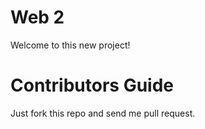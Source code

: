 Web 2
=====

Welcome to this new project!

Contributors Guide
==================

Just fork this repo and send me pull request.
